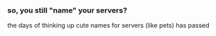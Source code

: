 ### so, you still "name" your servers?

the days of thinking up cute names for servers (like pets) has passed
